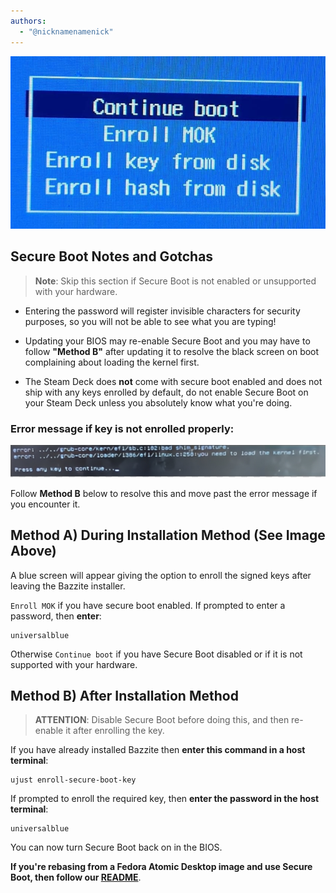 ```yaml
---
authors:
  - "@nicknamenamenick"
---
```


<!-- ANCHOR: METADATA -->
<!--{"url_discourse": "https://universal-blue.discourse.group/docs?topic=2742", "fetched_at": "2024-09-03 16:43:23.922705+00:00"}-->
<!-- ANCHOR_END: METADATA -->

![Secure Boot|690x378, 50%](../../img/Secure_Boot.jpeg)

## Secure Boot Notes and Gotchas

> **Note**: Skip this section if Secure Boot is not enabled or unsupported with your hardware.

- Entering the password will register invisible characters for security purposes, so you will not be able to see what you are typing!

- Updating your BIOS may re-enable Secure Boot and you may have to follow **"Method B"** after updating it to resolve the black screen on boot complaining about loading the kernel first.

- The Steam Deck does **not** come with secure boot enabled and does not ship with any keys enrolled by default, do not enable Secure Boot on your Steam Deck unless you absolutely know what you're doing.

### Error message if key is **not** enrolled properly:

![load the kernel first error|613x63](../../img/load_the_kernel_first_error.jpeg)

Follow **Method B** below to resolve this and move past the error message if you encounter it.

## **Method A**) During Installation Method (See Image Above)

A blue screen will appear giving the option to enroll the signed keys after leaving the Bazzite installer.

`Enroll MOK` if you have secure boot enabled. If prompted to enter a password, then **enter**:

```command
universalblue
```

Otherwise `Continue boot` if you have Secure Boot disabled or if it is not supported with your hardware.

## **Method B**) After Installation Method

> **ATTENTION**: Disable Secure Boot before doing this, and then re-enable it after enrolling the key.

If you have already installed Bazzite then **enter this command in a host terminal**:

```
ujust enroll-secure-boot-key
```

If prompted to enroll the required key, then **enter the password in the host terminal**:

```command
universalblue
```

You can now turn Secure Boot back on in the BIOS.

**If you're rebasing from a Fedora Atomic Desktop image and use Secure Boot, then follow our [README](https://github.com/ublue-os/bazzite/blob/main/README.md#secure-boot)**.
